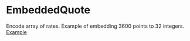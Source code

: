 # EmbeddedQuote
Encode array of rates.
Example of embedding 3600 points to 32 integers.
[Example](https://raw.githubusercontent.com/lotgon/EmbeddedQuote/master/Rplot.png)
